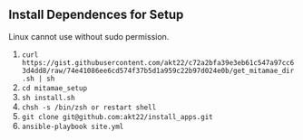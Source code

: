 ## Install Dependences for Setup

Linux cannot use without sudo permission.

1. `curl https://gist.githubusercontent.com/akt22/c72a2bfa39e3eb61c547a97cc63d4dd8/raw/74e41086ee6cd574f37b5d1a959c22b97d024e0b/get_mitamae_dir.sh | sh`
1. `cd mitamae_setup`
1. `sh install.sh`
1. `chsh -s /bin/zsh or restart shell`
1. `git clone git@github.com:akt22/install_apps.git`
1. `ansible-playbook site.yml`